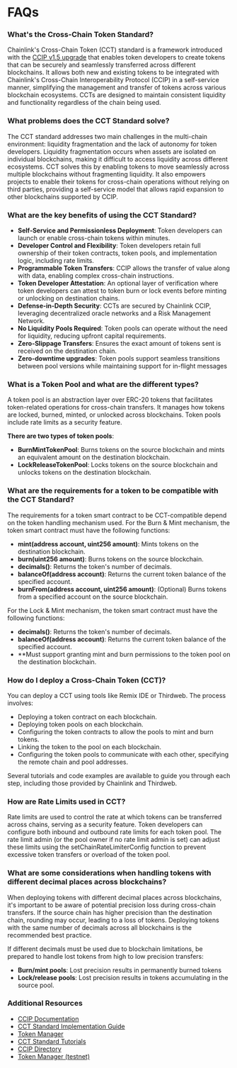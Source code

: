 # FAQs

### What's the Cross-Chain Token Standard?
Chainlink's Cross-Chain Token (CCT) standard is a framework introduced with the [CCIP v1.5 upgrade](https://docs.chain.link/v1.5/concepts/cross-chain-token-standard) that enables token developers to create tokens that can be securely and seamlessly transferred across different blockchains. It allows both new and existing tokens to be integrated with Chainlink's Cross-Chain Interoperability Protocol (CCIP) in a self-service manner, simplifying the management and transfer of tokens across various blockchain ecosystems. CCTs are designed to maintain consistent liquidity and functionality regardless of the chain being used.

### What problems does the CCT Standard solve?
The CCT standard addresses two main challenges in the multi-chain environment: liquidity fragmentation and the lack of autonomy for token developers. Liquidity fragmentation occurs when assets are isolated on individual blockchains, making it difficult to access liquidity across different ecosystems. CCT solves this by enabling tokens to move seamlessly across multiple blockchains without fragmenting liquidity. It also empowers projects to enable their tokens for cross-chain operations without relying on third parties, providing a self-service model that allows rapid expansion to other blockchains supported by CCIP.

### What are the key benefits of using the CCT Standard?
- **Self-Service and Permissionless Deployment**: Token developers can launch or enable cross-chain tokens within minutes.
- **Developer Control and Flexibility**: Token developers retain full ownership of their token contracts, token pools, and implementation logic, including rate limits.
- **Programmable Token Transfers**: CCIP allows the transfer of value along with data, enabling complex cross-chain instructions.
- **Token Developer Attestation**: An optional layer of verification where token developers can attest to token burn or lock events before minting or unlocking on destination chains.
- **Defense-in-Depth Security**: CCTs are secured by Chainlink CCIP, leveraging decentralized oracle networks and a Risk Management Network.
- **No Liquidity Pools Required**: Token pools can operate without the need for liquidity, reducing upfront capital requirements.
- **Zero-Slippage Transfers**: Ensures the exact amount of tokens sent is received on the destination chain.
- **Zero-downtime upgrades**: Token pools support seamless transitions between pool versions while maintaining support for in-flight messages

### What is a Token Pool and what are the different types?
A token pool is an abstraction layer over ERC-20 tokens that facilitates token-related operations for cross-chain transfers. It manages how tokens are locked, burned, minted, or unlocked across blockchains. Token pools include rate limits as a security feature. 

**There are two types of token pools**:
- **BurnMintTokenPool**: Burns tokens on the source blockchain and mints an equivalent amount on the destination blockchain.
- **LockReleaseTokenPool**: Locks tokens on the source blockchain and unlocks tokens on the destination blockchain.

### What are the requirements for a token to be compatible with the CCT Standard?
The requirements for a token smart contract to be CCT-compatible depend on the token handling mechanism used. For the Burn & Mint mechanism, the token smart contract must have the following functions:
- **mint(address account, uint256 amount)**: Mints tokens on the destination blockchain.
- **burn(uint256 amount)**: Burns tokens on the source blockchain.
- **decimals()**: Returns the token's number of decimals.
- **balanceOf(address account)**: Returns the current token balance of the specified account.
- **burnFrom(address account, uint256 amount)**: (Optional) Burns tokens from a specified account on the source blockchain.

For the Lock & Mint mechanism, the token smart contract must have the following functions:
- **decimals()**: Returns the token's number of decimals.
- **balanceOf(address account)**: Returns the current token balance of the specified account.
- **Must support granting mint and burn permissions to the token pool on the destination blockchain.

### How do I deploy a Cross-Chain Token (CCT)?
You can deploy a CCT using tools like Remix IDE or Thirdweb. The process involves:
- Deploying a token contract on each blockchain.
- Deploying token pools on each blockchain.
- Configuring the token contracts to allow the pools to mint and burn tokens.
- Linking the token to the pool on each blockchain.
- Configuring the token pools to communicate with each other, specifying the remote chain and pool addresses.

Several tutorials and code examples are available to guide you through each step, including those provided by Chainlink and Thirdweb.

### How are Rate Limits used in CCT?
Rate limits are used to control the rate at which tokens can be transferred across chains, serving as a security feature. Token developers can configure both inbound and outbound rate limits for each token pool. The rate limit admin (or the pool owner if no rate limit admin is set) can adjust these limits using the setChainRateLimiterConfig function to prevent excessive token transfers or overload of the token pool.

### What are some considerations when handling tokens with different decimal places across blockchains?

When deploying tokens with different decimal places across blockchains, it's important to be aware of potential precision loss during cross-chain transfers. If the source chain has higher precision than the destination chain, rounding may occur, leading to a loss of tokens. Deploying tokens with the same number of decimals across all blockchains is the recommended best practice.

If different decimals must be used due to blockchain limitations, be prepared to handle lost tokens from high to low precision transfers:
- **Burn/mint pools**: Lost precision results in permanently burned tokens
- **Lock/release pools**: Lost precision results in tokens accumulating in the source pool.


### Additional Resources
- [CCIP Documentation](https://docs.chain.link/ccip)
- [CCT Standard Implementation Guide](https://cct.wiki)
- [Token Manager](https://tokenmanager.chain.link)
- [CCT Standard Tutorials](https://docs.chain.link/ccip/tutorials/token-manager)
- [CCIP Directory](https://docs.chain.link/ccip/directory)
- [Token Manager (testnet)](https://test.tokenmanager.chain.link)